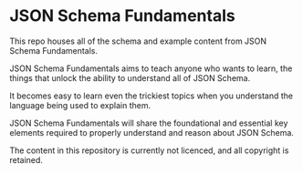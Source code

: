 # JSON Schema Fundamentals

This repo houses all of the schema and example content from JSON Schema Fundamentals.

JSON Schema Fundamentals aims to teach anyone who wants to learn, the things that unlock the ability to understand all of JSON Schema.

It becomes easy to learn even the trickiest topics when you understand the language being used to explain them.

JSON Schema Fundamentals will share the foundational and essential key elements required to properly understand and reason about JSON Schema.

The content in this repository is currently not licenced, and all copyright is retained.